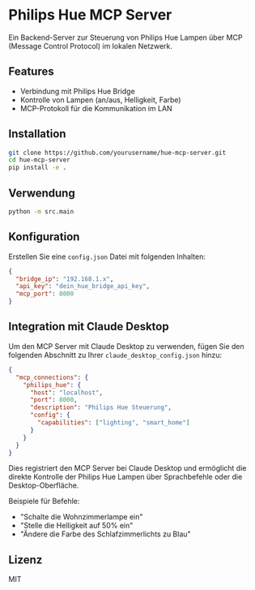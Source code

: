 # Philips Hue MCP Server

Ein Backend-Server zur Steuerung von Philips Hue Lampen über MCP (Message Control Protocol) im lokalen Netzwerk.

## Features

- Verbindung mit Philips Hue Bridge
- Kontrolle von Lampen (an/aus, Helligkeit, Farbe)
- MCP-Protokoll für die Kommunikation im LAN

## Installation

```bash
git clone https://github.com/yourusername/hue-mcp-server.git
cd hue-mcp-server
pip install -e .
```

## Verwendung

```bash
python -m src.main
```

## Konfiguration

Erstellen Sie eine `config.json` Datei mit folgenden Inhalten:

```json
{
  "bridge_ip": "192.168.1.x",
  "api_key": "dein_hue_bridge_api_key",
  "mcp_port": 8000
}
```

## Integration mit Claude Desktop

Um den MCP Server mit Claude Desktop zu verwenden, fügen Sie den folgenden Abschnitt zu Ihrer `claude_desktop_config.json` hinzu:

```json
{
  "mcp_connections": {
    "philips_hue": {
      "host": "localhost",
      "port": 8000,
      "description": "Philips Hue Steuerung",
      "config": {
        "capabilities": ["lighting", "smart_home"]
      }
    }
  }
}
```

Dies registriert den MCP Server bei Claude Desktop und ermöglicht die direkte Kontrolle der Philips Hue Lampen über Sprachbefehle oder die Desktop-Oberfläche.

Beispiele für Befehle:
- "Schalte die Wohnzimmerlampe ein"
- "Stelle die Helligkeit auf 50% ein"
- "Ändere die Farbe des Schlafzimmerlichts zu Blau"

## Lizenz

MIT
